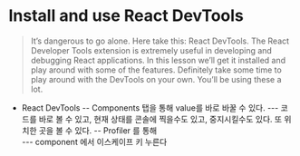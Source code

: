 # Install and use React DevTools

> It’s dangerous to go alone. Here take this: React DevTools. The React Developer Tools extension is extremely useful in developing and debugging React applications. In this lesson we’ll get it installed and play around with some of the features. Definitely take some time to play around with the DevTools on your own. You’ll be using these a lot.

- React DevTools
-- Components 탭을 통해 value를 바로 바꿀 수 있다.
--- 코드를 바로 볼 수 있고, 현재 상태를 콘솔에 찍을수도 있고, 중지시킬수도 있다. 또 위치한 곳을 볼 수 있다.
-- Profiler 를 통해   
--- component 에서 이스케이프 키 누른다
